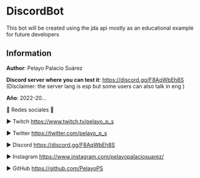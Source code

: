 # DiscordBot
This bot will be created using the jda api mostly as an educational example for future developers

## Information

**Author**: Pelayo Palacio Suárez

**Discord server where you can test it**: https://discord.gg/F8AqWbEh8S
(Disclaimer: the server lang is esp but some users can also talk in eng )

**Año**: 2022-20...

🔔 Redes sociales 🔔

► Twitch https://www.twitch.tv/pelayo_p_s

► Twitter https://twitter.com/pelayo_p_s

► Discord https://discord.gg/F8AqWbEh8S

► Instagram https://www.instagram.com/pelayopalaciosuarez/

► GitHub https://github.com/PelayoPS
